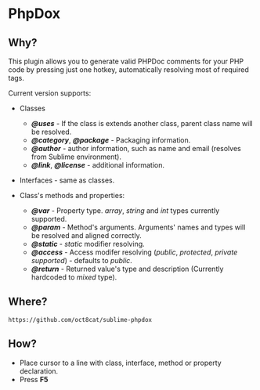 PhpDox
======

Why?
----
This plugin allows you to generate valid PHPDoc comments for your PHP code by pressing just one hotkey, automatically resolving most of required tags.

Current version supports:

+ Classes
    + ***@uses*** - If the class is extends another class, parent class name will be resolved.
    + ***@category***, ***@package*** - Packaging information.
    + ***@author*** - author information, such as name and email (resolves from Sublime environment).
    + ***@link***, ***@license*** - additional information.

+ Interfaces - same as classes.

+ Class's methods and properties:
    + ***@var*** - Property type. *array*, *string* and *int* types currently supported.
    + ***@param*** - Method's arguments. Arguments' names and types will be resolved and aligned correctly.
    + ***@static*** - *static* modifier resolving.
    + ***@access*** - Access modifer resolving (*public*, *protected*, *private supported*) - defaults to *public*.
    + ***@return*** - Returned value's type and description (Currently hardcoded to *mixed* type).


Where?
------
    https://github.com/oct8cat/sublime-phpdox

How?
----
+ Place cursor to a line with class, interface, method or property declaration.
+ Press **F5**

